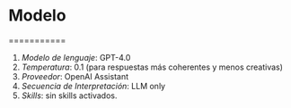 # Modelo
===========

1. *Modelo de lenguaje*: GPT-4.0
2. *Temperatura*: 0.1 (para respuestas más coherentes y menos creativas)
3. *Proveedor*: OpenAI Assistant
4. *Secuencia de Interpretación*: LLM only
5. *Skills*: sin skills activados.